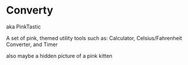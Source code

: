 # Converty
aka PinkTastic 

A set of pink, themed utility tools such as: Calculator, Celsius/Fahrenheit Converter, and Timer 

also maybe a hidden picture of a pink kitten 

